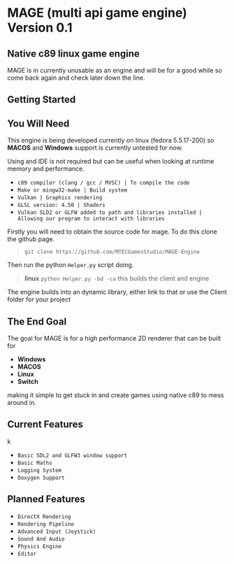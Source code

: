 # MAGE (multi api game engine) Version 0.1
## Native c89 linux game engine

MAGE is in currently unusable as an engine and will be for a good while so come back again and check later down the line.

## Getting Started
## You Will Need

This engine is being developed currently on linux (fedora 5.5.17-200) so **MACOS** and **Windows** support is currently untested for now.

Using and IDE is not required but can be useful when looking at runtime memory and performance.

- `c89 compiler (clang / gcc / MVSC) | To compile the code`
- `Make or mingw32-make | Build system`
- `Vulkan | Graphics rendering`
- `GLSL version: 4.50 | Shaders`
- `Vulkan SLD2 or GLFW added to path and libraries installed | Allowing our program to interact with libraries`
  
Firstly you will need to obtain the source code for mage. To do this clone the github page.

 >`git clone https://github.com/MTECGamesStudio/MAGE-Engine`

Then run the python `Helper.py` script doing.

> **linux** `python Helper.py -bd -ca` 
this builds the client and engine

The engine builds into an dynamic library, either link to that or use the Client folder for your project

## The End Goal
The goal for MAGE is for a high performance 2D renderer that can be built for 

- **Windows**
- **MACOS**
- **Linux** 
- **Switch**

making it simple to get stuck in and create games using native c89 to mess around in.

## Current Features
k
- `Basic SDL2 and GLFW3 window support`
- `Basic Maths`
- `Logging System`
- `Doxygen Support`

## Planned Features

- `DirectX Rendering`
- `Rendering Pipeline`
- `Advanced Input (Joystick)`
- `Sound And Audio`
- `Physics Engine`
- `Editor`





